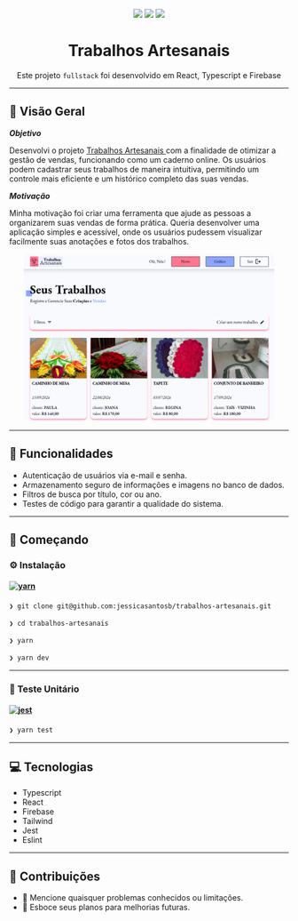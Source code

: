 <p align="center">
  <img src="https://img.icons8.com/?size=100&id=asWSSTBrDlTW&format=png&color=000000" width="99">
  <img src="https://img.icons8.com/?size=100&id=Xf1sHBmY73hA&format=png&color=000000" width="99">
  <img src="https://img.icons8.com/?size=100&id=ROMfFZ1tMhpk&format=png&color=000000" width="99">
</p>
<h1 align="center">Trabalhos Artesanais</h1>
<p align="center">
  Este projeto <code>fullstack</code> foi desenvolvido em React, Typescript e Firebase
</p>

---

## 📍 Visão Geral

**_Objetivo_**

Desenvolvi o projeto 
<a href="https://trabalhos-artesanais.vercel.app/"> Trabalhos Artesanais </a>
com a finalidade de otimizar a gestão de vendas, funcionando como um caderno online. Os usuários podem cadastrar seus trabalhos de maneira intuitiva, permitindo um controle mais eficiente e um histórico completo das suas vendas.

**_Motivação_**

Minha motivação foi criar uma ferramenta que ajude as pessoas a organizarem suas vendas de forma prática. Queria desenvolver uma aplicação simples e acessível, onde os usuários pudessem visualizar facilmente suas anotações e fotos dos trabalhos.

<div align="center" >
  <img src="src/assets/screenshot.png" alt="página inicial" height="300"/>
</div>

---

## 🧬 Funcionalidades

- Autenticação de usuários via e-mail e senha.
- Armazenamento seguro de informações e imagens no banco de dados.
- Filtros de busca por título, cor ou ano.
- Testes de código para garantir a qualidade do sistema.

---

## 🚀 Começando

### ⚙️ Instalação

#### [![yarn](https://img.shields.io/badge/Yarn-3775A9.svg?style=flat&logo=Yarn&logoColor=white)](https://github.com/jessicasantosb/trabalhos-artesanais)

```sh
❯ git clone git@github.com:jessicasantosb/trabalhos-artesanais.git
```

```sh
❯ cd trabalhos-artesanais
```

```sh
❯ yarn
```

```sh
❯ yarn dev
```

---

### 🧪 Teste Unitário

#### [![jest](https://img.shields.io/badge/Jest-0A9EDC.svg?style=flat&logo=Jest&logoColor=white)](https://github.com/jessicasantosb/trabalhos-artesanais)

```sh
❯ yarn test
```

---

## 💻 Tecnologias

- Typescript
- React
- Firebase
- Tailwind
- Jest
- Eslint

---

## 🤝 Contribuições

- 🔰 Mencione quaisquer problemas conhecidos ou limitações.
- 🐛 Esboce seus planos para melhorias futuras.
